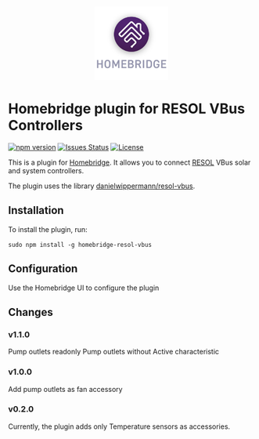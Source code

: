 <p align="center">

<img src="https://github.com/homebridge/branding/raw/master/logos/homebridge-wordmark-logo-vertical.png" width="150">

</p>

# Homebridge plugin for RESOL VBus Controllers
[![npm version](https://img.shields.io/npm/v/homebridge-resol-vbus?style=flat-square)](https://www.npmjs.com/package/homebridge-resol-vbus)
[![Issues Status](https://img.shields.io/github/issues/ChristophFausak/homebridge-resol-vbus?style=flat-square)](https://github.com/ChristophFausak/homebridge-resol-vbus/issues)
[![License](https://img.shields.io/npm/l/homebridge-resol-vbus.svg)](http://opensource.org/licenses/Apache-2.0)

This is a plugin for [Homebridge](https://github.com/homebridge/homebridge).
It allows you to connect [RESOL](https://www.resol.de) VBus solar and system controllers.

The plugin uses the library [danielwippermann/resol-vbus](https://github.com/danielwippermann/resol-vbus).

## Installation

To install the plugin, run:

```
sudo npm install -g homebridge-resol-vbus

```

## Configuration

Use the Homebridge UI to configure the plugin

## Changes

### v1.1.0
Pump outlets readonly
Pump outlets without Active characteristic

### v1.0.0
Add pump outlets as fan accessory

### v0.2.0
Currently, the plugin adds only Temperature sensors as accessories.

